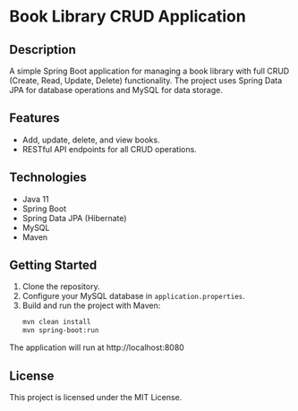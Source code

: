 # Book Library CRUD Application

## Description
A simple Spring Boot application for managing a book library with full CRUD (Create, Read, Update, Delete) functionality. The project uses Spring Data JPA for database operations and MySQL for data storage.

## Features
- Add, update, delete, and view books.
- RESTful API endpoints for all CRUD operations.
  
## Technologies
- Java 11
- Spring Boot
- Spring Data JPA (Hibernate)
- MySQL
- Maven

## Getting Started
1. Clone the repository.
2. Configure your MySQL database in `application.properties`.
3. Build and run the project with Maven:
   ```bash
   mvn clean install
   mvn spring-boot:run
The application will run at http://localhost:8080

## License
This project is licensed under the MIT License.
